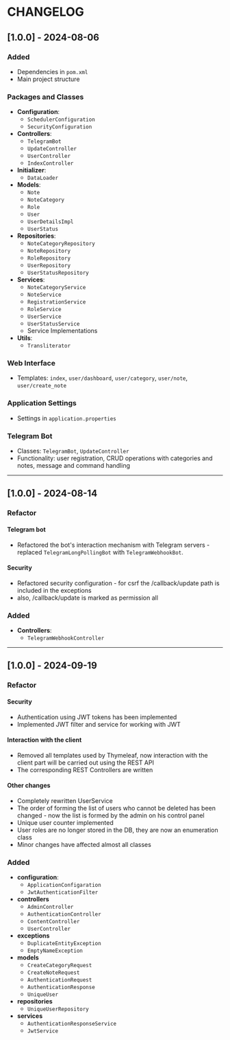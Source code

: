 # CHANGELOG

## [1.0.0] - 2024-08-06

### Added

- Dependencies in `pom.xml`
- Main project structure

### Packages and Classes

- **Configuration**:
    - `SchedulerConfiguration`
    - `SecurityConfiguration`
- **Controllers**:
    - `TelegramBot`
    - `UpdateController`
    - `UserController`
    - `IndexController`
- **Initializer**:
    - `DataLoader`
- **Models**:
    - `Note`
    - `NoteCategory`
    - `Role`
    - `User`
    - `UserDetailsImpl`
    - `UserStatus`
- **Repositories**:
    - `NoteCategoryRepository`
    - `NoteRepository`
    - `RoleRepository`
    - `UserRepository`
    - `UserStatusRepository`
- **Services**:
    - `NoteCategoryService`
    - `NoteService`
    - `RegistrationService`
    - `RoleService`
    - `UserService`
    - `UserStatusService`
    - Service Implementations
- **Utils**:
    - `Transliterator`

### Web Interface

- Templates: `index`, `user/dashboard`, `user/category`, `user/note`, `user/create_note`

### Application Settings

- Settings in `application.properties`

### Telegram Bot

- Classes: `TelegramBot`, `UpdateController`
- Functionality: user registration, CRUD operations with categories and notes, message and command handling

---

## [1.0.0] - 2024-08-14

### Refactor

#### Telegram bot

- Refactored the bot's interaction mechanism with Telegram servers - replaced `TelegramLongPollingBot` with `TelegramWebhookBot`.

#### Security

- Refactored security configuration - for csrf the /callback/update path is included in the exceptions
- also, /callback/update is marked as permission all

### Added

- **Controllers**:
    - `TelegramWebhookController`

---

## [1.0.0] - 2024-09-19

### Refactor

#### Security

- Authentication using JWT tokens has been implemented
- Implemented JWT filter and service for working with JWT

#### Interaction with the client

- Removed all templates used by Thymeleaf, now interaction with the client part will be carried out using the REST API
- The corresponding REST Controllers are written

#### Other changes

- Completely rewritten UserService
- The order of forming the list of users who cannot be deleted has been changed - now the list is formed by the admin on his control panel
- Unique user counter implemented
- User roles are no longer stored in the DB, they are now an enumeration class
- Minor changes have affected almost all classes

### Added

- **configuration**:
  - `ApplicationConfigaration`
  - `JwtAuthenticationFilter`
- **controllers**
  - `AdminController`
  - `AuthenticationController`
  - `ContentController`
  - `UserController`
- **exceptions**
  - `DuplicateEntityException`
  - `EmptyNameException`
- **models**
  - `CreateCategoryRequest`
  - `CreateNoteRequest`
  - `AuthenticationRequest`
  - `AuthenticationResponse`
  - `UniqueUser`
- **repositories**
  - `UniqueUserRepository`
- **services**
  - `AuthenticationResponseService`
  - `JwtService`